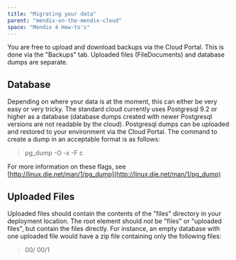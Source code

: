 ```yaml
---
title: "Migrating your data"
parent: "mendix-on-the-mendix-cloud"
space: "Mendix 4 How-to's"
---
```

You are free to upload and download backups via the Cloud Portal. This is done via the "Backups" tab. Uploaded files (FileDocuments) and database dumps are separate.

## Database

Depending on where your data is at the moment, this can either be very easy or very tricky. The standard cloud currently uses Postgresql 9.2 or higher as a database (database dumps created with newer Postgresql versions are not readable by the cloud). Postgresql dumps can be uploaded and restored to your environment via the Cloud Portal. The command to create a dump in an acceptable format is as follows:

> pg_dump -O -x -F c

For more information on these flags, see [http://linux.die.net/man/1/pg_dump](http://linux.die.net/man/1/pg_dump)

## Uploaded Files

Uploaded files should contain the contents of the "files" directory in your deployment location. The root element should _not_ be "files" or "uploaded files", but contain the files directly. For instance, an empty database with one uploaded file would have a zip file containing only the following files:

> 00/
> 00/1
